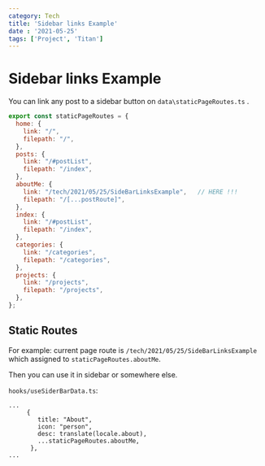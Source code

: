 ```yaml
---
category: Tech
title: 'Sidebar links Example'
date : '2021-05-25'
tags: ['Project', 'Titan']
---
```


# Sidebar links Example

You can link any post to a sidebar button on `data\staticPageRoutes.ts` .


```jsx
export const staticPageRoutes = {
  home: {
    link: "/",
    filepath: "/",
  },
  posts: {
    link: "/#postList",
    filepath: "/index",
  },
  aboutMe: {
    link: "/tech/2021/05/25/SideBarLinksExample",   // HERE !!!
    filepath: "/[...postRoute]",
  },
  index: {
    link: "/#postList",
    filepath: "/index",
  },
  categories: {
    link: "/categories",
    filepath: "/categories",
  },
  projects: {
    link: "/projects",
    filepath: "/projects",
  },
};

```

## Static Routes

For example: current page route is `/tech/2021/05/25/SideBarLinksExample` which assigned to `staticPageRoutes.aboutMe`.

Then you can use it in sidebar or somewhere else.


`hooks/useSiderBarData.ts`:

```
...
     {
        title: "About",
        icon: "person",
        desc: translate(locale.about),
        ...staticPageRoutes.aboutMe,
      },
...
```

